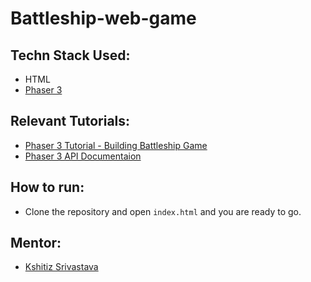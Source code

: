 # Battleship-web-game

## Techn Stack Used:
* HTML
* [Phaser 3](https://phaser.io/phaser3)

## Relevant Tutorials:
* [Phaser 3 Tutorial - Building Battleship Game](https://www.youtube.com/watch?v=frRWKxB9Hm0&list=PLDyH9Tk5ZdFzEu_izyqgPFtHJJXkc79no&index=1)
* [Phaser 3 API Documentaion](https://photonstorm.github.io/phaser3-docs/)

## How to run:
* Clone the repository and open `index.html` and you are ready to go.

## Mentor:
* [Kshitiz Srivastava](https://contrihub21.herokuapp.com/profile/user/pirateksh/)
